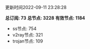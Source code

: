 更新时间2022-09-11 23:28:28

**总订阅: 73**
**总节点: 3228**
**有效节点: 1184**
- ss节点: 754
- v2ray节点: 321
- trojan节点: 109
